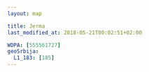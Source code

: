 ```yaml
---
layout: map

title: Jerma
last_modified_at: 2018-05-21T00:02:51+02:00

WDPA: [555561727]
geoSrbija:
  L1_183: [185]
---
```

